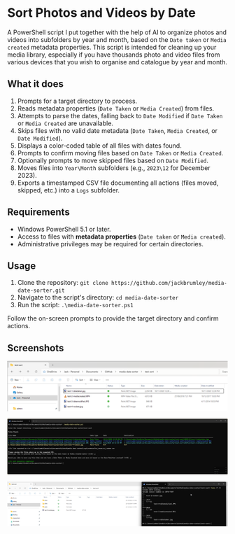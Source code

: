 # Sort Photos and Videos by Date

A PowerShell script I put together with the help of AI to organize photos and videos into subfolders by year and month, based on the ```Date taken``` or ```Media created``` metadata properties. This script is intended for cleaning up your media library, especially if you have thousands photo and video files from various devices that you wish to organise and catalogue by year and month.

## What it does

1. Prompts for a target directory to process.
2. Reads metadata properties (`Date Taken` or `Media Created`) from files.
3. Attempts to parse the dates, falling back to `Date Modified` if `Date Taken` or `Media Created` are unavailable.
4. Skips files with no valid date metadata (`Date Taken`, `Media Created`, or `Date Modified`).
5. Displays a color-coded table of all files with dates found.
6. Prompts to confirm moving files based on `Date Taken` or `Media Created`.
7. Optionally prompts to move skipped files based on `Date Modified`.
8. Moves files into `Year\Month` subfolders (e.g., `2023\12` for December 2023).
9. Exports a timestamped CSV file documenting all actions (files moved, skipped, etc.) into a `Logs` subfolder.

## Requirements

- Windows PowerShell 5.1 or later.
- Access to files with **metadata properties** (`Date taken` or `Media created`).
- Administrative privileges may be required for certain directories.

## Usage

1. Clone the repository: `git clone https://github.com/jackbrumley/media-date-sorter.git`
2. Navigate to the script's directory: `cd media-date-sorter`
3. Run the script: `.\media-date-sorter.ps1`

Follow the on-screen prompts to provide the target directory and confirm actions.

## Screenshots

![Example Screenshot](screenshots/20241222_130747.png)

![Example Screenshot](screenshots/20241222_130845.png)

![Example Screenshot](screenshots/20241222_131630.png)


